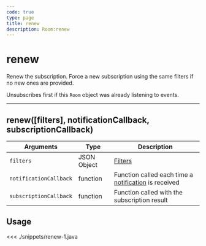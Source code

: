 ```yaml
---
code: true
type: page
title: renew
description: Room:renew
---
```


# renew

Renew the subscription. Force a new subscription using the same filters if no new ones are provided.

Unsubscribes first if this `Room` object was already listening to events.

---

## renew([filters], notificationCallback, subscriptionCallback)

| Arguments              | Type        | Description                                                                                      |
| ---------------------- | ----------- | ------------------------------------------------------------------------------------------------ |
| `filters`              | JSON Object | [Filters](/core/1/koncorde)                                                                      |
| `notificationCallback` | function    | Function called each time a [notification](/sdk/android/3/essentials/realtime-notifications/) is received |
| `subscriptionCallback` | function    | Function called with the subscription result                                                     |

## Usage

<<< ./snippets/renew-1.java
